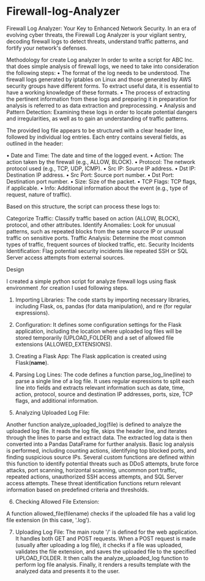 # Firewall-log-Analyzer
Firewall Log Analyzer: Your Key to Enhanced Network Security. In an era of evolving cyber threats, the Firewall Log Analyzer is your vigilant sentry, decoding firewall logs to detect threats, understand traffic patterns, and fortify your network's defenses.

Methodology for create Log analyzer
In order to write a script for ABC Inc. that does simple analysis of firewall logs, we need to take into consideration the following steps:
•	The format of the log needs to be understood. The firewall logs generated by iptables on Linux and those generated by AWS security groups have different forms. To extract useful data, it is essential to have a working knowledge of these formats.
•	The process of extracting the pertinent information from these logs and preparing it in preparation for analysis is referred to as data extraction and preprocessing.
•	Analysis and Pattern Detection: Examining these logs in order to locate potential dangers and irregularities, as well as to gain an understanding of traffic patterns.

The provided log file appears to be structured with a clear header line, followed by individual log entries. Each entry contains several fields, as outlined in the header:

•	Date and Time: The date and time of the logged event.
•	Action: The action taken by the firewall (e.g., ALLOW, BLOCK).
•	Protocol: The network protocol used (e.g., TCP, UDP, ICMP).
•	Src IP: Source IP address.
•	Dst IP: Destination IP address.
•	Src Port: Source port number.
•	Dst Port: Destination port number.
•	Size: Size of the packet.
•	TCP Flags: TCP flags, if applicable.
•	Info: Additional information about the event (e.g., type of request, nature of traffic).

Based on this structure, the script can process these logs to:

Categorize Traffic: Classify traffic based on action (ALLOW, BLOCK), protocol, and other attributes.
Identify Anomalies: Look for unusual patterns, such as repeated blocks from the same source IP or unusual traffic on sensitive ports.
Traffic Analysis: Determine the most common types of traffic, frequent sources of blocked traffic, etc.
Security Incidents Identification: Flag potential security incidents like repeated SSH or SQL Server access attempts from external sources.



Design

I created a simple python script for analyze firewall logs using flask environment .for creation I used following steps.

1.	Importing Libraries:
The code starts by importing necessary libraries, including Flask, os, pandas (for data manipulation), and re (for regular expressions).

2.	Configuration:
It defines some configuration settings for the Flask application, including the location where uploaded log files will be stored temporarily (UPLOAD_FOLDER) and a set of allowed file extensions (ALLOWED_EXTENSIONS).

3.	Creating a Flask App:
The Flask application is created using Flask(__name__).

4.	Parsing Log Lines:
The code defines a function parse_log_line(line) to parse a single line of a log file. It uses regular expressions to split each line into fields and extracts relevant information such as date, time, action, protocol, source and destination IP addresses, ports, size, TCP flags, and additional information.
5.	Analyzing Uploaded Log File:

Another function analyze_uploaded_log(file) is defined to analyze the uploaded log file. It reads the log file, skips the header line, and iterates through the lines to parse and extract data.
The extracted log data is then converted into a Pandas DataFrame for further analysis.
Basic log analysis is performed, including counting actions, identifying top blocked ports, and finding suspicious source IPs.
Several custom functions are defined within this function to identify potential threats such as DDoS attempts, brute force attacks, port scanning, horizontal scanning, uncommon port traffic, repeated actions, unauthorized SSH access attempts, and SQL Server access attempts.
These threat identification functions return relevant information based on predefined criteria and thresholds.

6.	Checking Allowed File Extension:

A function allowed_file(filename) checks if the uploaded file has a valid log file extension (in this case, '.log').

7.	Uploading Log File:
The main route '/' is defined for the web application. It handles both GET and POST requests.
When a POST request is made (usually after uploading a log file), it checks if a file was uploaded, validates the file extension, and saves the uploaded file to the specified UPLOAD_FOLDER.
It then calls the analyze_uploaded_log function to perform log file analysis.
Finally, it renders a results template with the analyzed data and presents it to the user.


